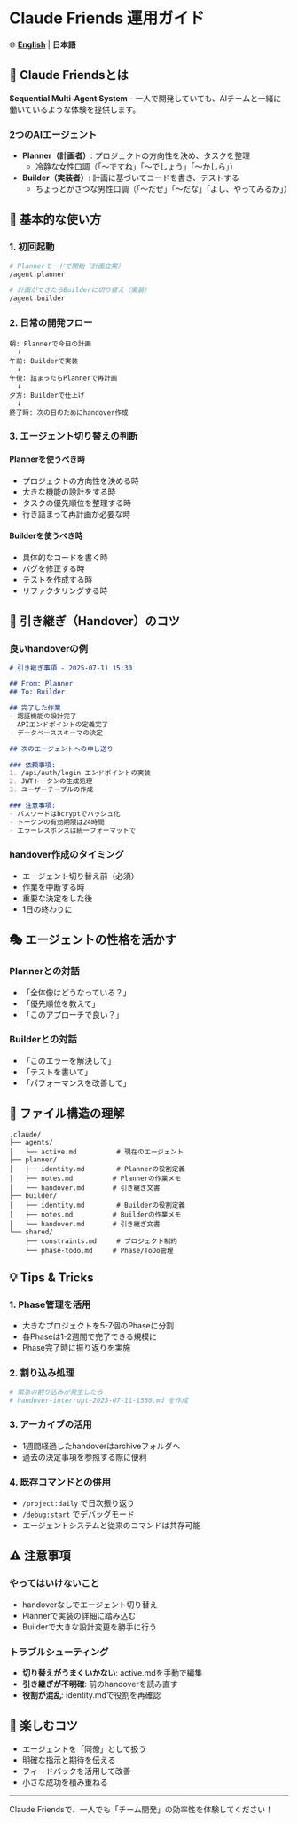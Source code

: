 # Claude Friends 運用ガイド

🌐 **[English](claude-friends-guide.md)** | **日本語**

## 🎯 Claude Friendsとは
**Sequential Multi-Agent System** - 一人で開発していても、AIチームと一緒に働いているような体験を提供します。

### 2つのAIエージェント
- **Planner（計画者）**: プロジェクトの方向性を決め、タスクを整理
  - 冷静な女性口調（「〜ですね」「〜でしょう」「〜かしら」）
- **Builder（実装者）**: 計画に基づいてコードを書き、テストする
  - ちょっとがさつな男性口調（「〜だぜ」「〜だな」「よし、やってみるか」）

## 🚀 基本的な使い方

### 1. 初回起動
```bash
# Plannerモードで開始（計画立案）
/agent:planner

# 計画ができたらBuilderに切り替え（実装）
/agent:builder
```

### 2. 日常の開発フロー
```
朝: Plannerで今日の計画
  ↓
午前: Builderで実装
  ↓  
午後: 詰まったらPlannerで再計画
  ↓
夕方: Builderで仕上げ
  ↓
終了時: 次の日のためにhandover作成
```

### 3. エージェント切り替えの判断

#### Plannerを使うべき時
- プロジェクトの方向性を決める時
- 大きな機能の設計をする時
- タスクの優先順位を整理する時
- 行き詰まって再計画が必要な時

#### Builderを使うべき時
- 具体的なコードを書く時
- バグを修正する時
- テストを作成する時
- リファクタリングする時

## 📝 引き継ぎ（Handover）のコツ

### 良いhandoverの例
```markdown
# 引き継ぎ事項 - 2025-07-11 15:30

## From: Planner
## To: Builder

## 完了した作業
- 認証機能の設計完了
- APIエンドポイントの定義完了
- データベーススキーマの決定

## 次のエージェントへの申し送り

### 依頼事項:
1. /api/auth/login エンドポイントの実装
2. JWTトークンの生成処理
3. ユーザーテーブルの作成

### 注意事項:
- パスワードはbcryptでハッシュ化
- トークンの有効期限は24時間
- エラーレスポンスは統一フォーマットで
```

### handover作成のタイミング
- エージェント切り替え前（必須）
- 作業を中断する時
- 重要な決定をした後
- 1日の終わりに

## 🎭 エージェントの性格を活かす

### Plannerとの対話
- 「全体像はどうなっている？」
- 「優先順位を教えて」
- 「このアプローチで良い？」

### Builderとの対話
- 「このエラーを解決して」
- 「テストを書いて」
- 「パフォーマンスを改善して」

## 📁 ファイル構造の理解

```
.claude/
├── agents/
│   └── active.md          # 現在のエージェント
├── planner/
│   ├── identity.md        # Plannerの役割定義
│   ├── notes.md          # Plannerの作業メモ
│   └── handover.md       # 引き継ぎ文書
├── builder/
│   ├── identity.md        # Builderの役割定義
│   ├── notes.md          # Builderの作業メモ
│   └── handover.md       # 引き継ぎ文書
└── shared/
    ├── constraints.md     # プロジェクト制約
    └── phase-todo.md     # Phase/ToDo管理
```

## 💡 Tips & Tricks

### 1. Phase管理を活用
- 大きなプロジェクトを5-7個のPhaseに分割
- 各Phaseは1-2週間で完了できる規模に
- Phase完了時に振り返りを実施

### 2. 割り込み処理
```bash
# 緊急の割り込みが発生したら
# handover-interrupt-2025-07-11-1530.md を作成
```

### 3. アーカイブの活用
- 1週間経過したhandoverはarchiveフォルダへ
- 過去の決定事項を参照する際に便利

### 4. 既存コマンドとの併用
- `/project:daily` で日次振り返り
- `/debug:start` でデバッグモード
- エージェントシステムと従来のコマンドは共存可能

## ⚠️ 注意事項

### やってはいけないこと
- handoverなしでエージェント切り替え
- Plannerで実装の詳細に踏み込む
- Builderで大きな設計変更を勝手に行う

### トラブルシューティング
- **切り替えがうまくいかない**: active.mdを手動で編集
- **引き継ぎが不明確**: 前のhandoverを読み直す
- **役割が混乱**: identity.mdで役割を再確認

## 🎉 楽しむコツ
- エージェントを「同僚」として扱う
- 明確な指示と期待を伝える
- フィードバックを活用して改善
- 小さな成功を積み重ねる

---

Claude Friendsで、一人でも「チーム開発」の効率性を体験してください！